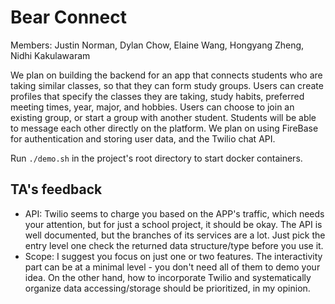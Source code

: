 # Bear Connect

Members: Justin Norman, Dylan Chow, Elaine Wang, Hongyang Zheng, Nidhi Kakulawaram

We plan on building the backend for an app that connects students who are taking similar classes, so that they can form study groups. Users can create profiles that specify the classes they are taking, study habits, preferred meeting times, year, major, and hobbies. Users can choose to join an existing group, or start a group with another student. Students will be able to message each other directly on the platform. We plan on using FireBase for authentication and storing user data, and the Twilio chat API.

Run ```./demo.sh``` in the project's root directory to start docker containers.

## TA's feedback 
* API: Twilio seems to charge you based on the APP's traffic, which needs your attention, but for just a school project, it should be okay. The API is well documented, but the branches of its services are a lot. Just pick the entry level one check the returned data structure/type before you use it.
* Scope: I suggest you focus on just one or two features. The interactivity part can be at a minimal level - you don't need all of them to demo your idea. On the other hand, how to incorporate Twilio and systematically organize data accessing/storage should be prioritized, in my opinion.
